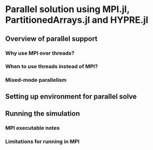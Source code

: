 # Parallel solution using MPI.jl, PartitionedArrays.jl and HYPRE.jl

## Overview of parallel support

### Why use MPI over threads?

### When to use threads instead of MPI?

### Mixed-mode parallelism

## Setting up environment for parallel solve

## Running the simulation

### MPI executable notes

### Limitations for running in MPI
